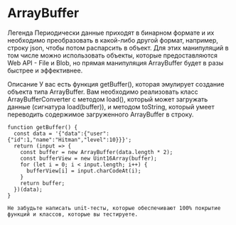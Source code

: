 # ArrayBuffer

Легенда
Периодически данные приходят в бинарном формате и их необходимо преобразовать в какой-либо другой формат, например, строку json, чтобы потом распарсить в объект. Для этих манипуляций в том числе можно использовать объекты, которые предоставляются Web API - File и Blob, но прямая манипуляция ArrayBuffer будет в разы быстрее и эффективнее.

Описание
У вас есть функция getBuffer(), которая эмулирует создание объекта типа ArrayBuffer. Вам необходимо реализовать класс ArrayBufferConverter с методом load(), который может загружать данные (сигнатура load(buffer)), и методом toString, который умеет переводить содержимое загруженного ArrayBuffer в строку.

```
function getBuffer() {
  const data = '{"data":{"user":{"id":1,"name":"Hitman","level":10}}}';
  return (input => {
    const buffer = new ArrayBuffer(data.length * 2);
    const bufferView = new Uint16Array(buffer);
    for (let i = 0; i < input.length; i++) {
      bufferView[i] = input.charCodeAt(i);
    }
    return buffer;
  })(data);
}

Не забудьте написать unit-тесты, которые обеспечивают 100% покрытие функций и классов, которые вы тестируете.

